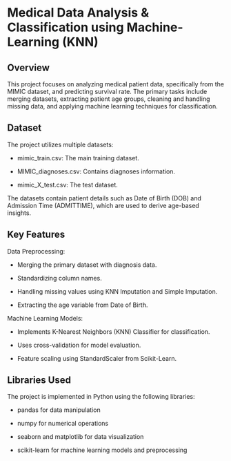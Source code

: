 # Medical Data Analysis & Classification using Machine-Learning (KNN)

## Overview

This project focuses on analyzing medical patient data, specifically from the MIMIC dataset, and predicting survival rate. The primary tasks include merging datasets, extracting patient age groups, cleaning and handling missing data, and applying machine learning techniques for classification. 

## Dataset

The project utilizes multiple datasets:

- mimic_train.csv: The main training dataset.

- MIMIC_diagnoses.csv: Contains diagnoses information.

- mimic_X_test.csv: The test dataset.

The datasets contain patient details such as Date of Birth (DOB) and Admission Time (ADMITTIME), which are used to derive age-based insights.

## Key Features

Data Preprocessing:

- Merging the primary dataset with diagnosis data.

- Standardizing column names.

- Handling missing values using KNN Imputation and Simple Imputation.

- Extracting the age variable from Date of Birth.

Machine Learning Models:

- Implements K-Nearest Neighbors (KNN) Classifier for classification.

- Uses cross-validation for model evaluation.

- Feature scaling using StandardScaler from Scikit-Learn.

## Libraries Used

The project is implemented in Python using the following libraries:

- pandas for data manipulation

- numpy for numerical operations

- seaborn and matplotlib for data visualization

- scikit-learn for machine learning models and preprocessing
